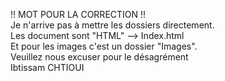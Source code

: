 !! MOT POUR LA CORRECTION !!  
Je n'arrive pas à mettre les dossiers directement.  
Les document sont "HTML" --> Index.html  
Et pour les images c'est un dossier "Images".  
Veuillez nous excuser pour le désagrément  
Ibtissam CHTIOUI
